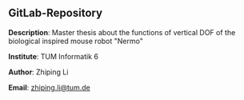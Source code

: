 ## GitLab-Repository

**Description**: Master thesis about the functions of vertical DOF of the biological inspired mouse robot "Nermo"

**Institute**: TUM Informatik 6

**Author**: Zhiping Li

**Email**: zhiping.li@tum.de
